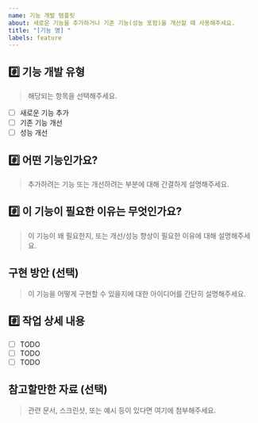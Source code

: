 ```yaml
---
name: 기능 개발 템플릿
about: 새로운 기능을 추가하거나 기존 기능(성능 포함)을 개선할 때 사용해주세요.
title: "[기능 명] "
labels: feature
---
```


## #️⃣ 기능 개발 유형
> 해당되는 항목을 선택해주세요.
- [ ] 새로운 기능 추가
- [ ] 기존 기능 개선
- [ ] 성능 개선

## #️⃣ 어떤 기능인가요?
> 추가하려는 기능 또는 개선하려는 부분에 대해 간결하게 설명해주세요.


## #️⃣ 이 기능이 필요한 이유는 무엇인가요?
> 이 기능이 왜 필요한지, 또는 개선/성능 향상이 필요한 이유에 대해 설명해주세요.


## 구현 방안 (선택)
> 이 기능을 어떻게 구현할 수 있을지에 대한 아이디어를 간단히 설명해주세요.



## #️⃣ 작업 상세 내용

- [ ] TODO
- [ ] TODO
- [ ] TODO

## 참고할만한 자료 (선택)

> 관련 문서, 스크린샷, 또는 예시 등이 있다면 여기에 첨부해주세요.

